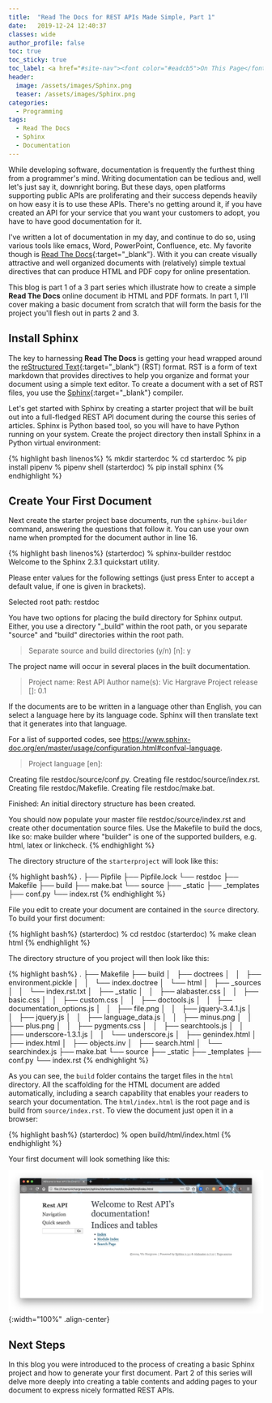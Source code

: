 ```yaml
---
title:  "Read The Docs for REST APIs Made Simple, Part 1"
date:   2019-12-24 12:40:37
classes: wide
author_profile: false
toc: true
toc_sticky: true
toc_label: <a href="#site-nav"><font color="#eadcb5">On This Page</font></a>
header:
  image: /assets/images/Sphinx.png
  teaser: /assets/images/Sphinx.png
categories:
  - Programming
tags: 
  - Read The Docs
  - Sphinx
  - Documentation
---
```


While developing software, documentation is frequently the furthest thing from a programmer's mind. Writing documentation can be tedious and, well let's just say it, downright boring.  But these days, open platforms supporting public APIs are proliferating and their success depends heavily on how easy it is to use these APIs.  There's no getting around it, if you have created an API for your service that you want your customers to adopt, you have to have good documentation for it.

I've written a lot of documentation in my day, and continue to do so, using various tools like emacs, Word, PowerPoint, Confluence, etc.  My favorite though is [Read The Docs](https://docs.readthedocs.io/en/stable/){:target="_blank"}.  With it you can create visually attractive and well organized documents with (relatively) simple textual directives that can produce HTML and PDF copy for online presentation. 

This blog is part 1 of a 3 part series which illustrate how to create a simple **Read The Docs** online document ib HTML and PDF formats. In part 1, I'll cover making a basic document from scratch that will form the basis for the project you'll flesh out in parts 2 and 3. 

## Install Sphinx

The key to harnessing **Read The Docs** is getting your head wrapped around the [reStructured Text](https://docutils.sourceforge.io/rst.html){:target="_blank"} (RST) format.  RST is a form of text markdown that provides directives to help you organize and format your document using a simple text editor.  To create a document with a set of RST files, you use the [Sphinx](https://www.sphinx-doc.org/en/1.5/tutorial.html){:target="_blank"} compiler. 

Let's get started with Sphinx by creating a starter project that will be built out into a full-fledged REST API document during the course this series of articles. Sphinx is Python based tool, so you will have to have Python running on your system. Create the project directory then install Sphinx in a Python virtual environment:

{% highlight bash linenos%}
% mkdir starterdoc
% cd starterdoc
% pip install pipenv
% pipenv shell
(starterdoc) % pip install sphinx
{% endhighlight %}


## Create Your First Document

Next create the starter project base documents, run the `sphinx-builder` command, answering the questions that follow it.  You can use your own name when prompted for the document author in line 16.

{% highlight bash linenos%}
(starterdoc) % sphinx-builder restdoc
Welcome to the Sphinx 2.3.1 quickstart utility.

Please enter values for the following settings (just press Enter to
accept a default value, if one is given in brackets).

Selected root path: restdoc

You have two options for placing the build directory for Sphinx output.
Either, you use a directory "_build" within the root path, or you separate
"source" and "build" directories within the root path.
> Separate source and build directories (y/n) [n]: y

The project name will occur in several places in the built documentation.
> Project name: Rest API
> Author name(s): Vic Hargrave
> Project release []: 0.1

If the documents are to be written in a language other than English,
you can select a language here by its language code. Sphinx will then
translate text that it generates into that language.

For a list of supported codes, see
https://www.sphinx-doc.org/en/master/usage/configuration.html#confval-language.
> Project language [en]:

Creating file restdoc/source/conf.py.
Creating file restdoc/source/index.rst.
Creating file restdoc/Makefile.
Creating file restdoc/make.bat.

Finished: An initial directory structure has been created.

You should now populate your master file restdoc/source/index.rst and create other documentation
source files. Use the Makefile to build the docs, like so:
   make builder
where "builder" is one of the supported builders, e.g. html, latex or linkcheck.
{% endhighlight %}

The directory structure of the `starterproject` will look like this:

{% highlight bash%}
.
├── Pipfile
├── Pipfile.lock
└── restdoc
    ├── Makefile
    ├── build
    ├── make.bat
    └── source
        ├── _static
        ├── _templates
        ├── conf.py
        └── index.rst
{% endhighlight %}

File you edit to create your document are contained in the `source` directory. To build your first document:

{% highlight bash%}
(starterdoc) % cd restdoc
(starterdoc) % make clean html
{% endhighlight %}

The directory structure of you project will then look like this:

{% highlight bash%}
.
├── Makefile
├── build
│   ├── doctrees
│   │   ├── environment.pickle
│   │   └── index.doctree
│   └── html
│       ├── _sources
│       │   └── index.rst.txt
│       ├── _static
│       │   ├── alabaster.css
│       │   ├── basic.css
│       │   ├── custom.css
│       │   ├── doctools.js
│       │   ├── documentation_options.js
│       │   ├── file.png
│       │   ├── jquery-3.4.1.js
│       │   ├── jquery.js
│       │   ├── language_data.js
│       │   ├── minus.png
│       │   ├── plus.png
│       │   ├── pygments.css
│       │   ├── searchtools.js
│       │   ├── underscore-1.3.1.js
│       │   └── underscore.js
│       ├── genindex.html
│       ├── index.html
│       ├── objects.inv
│       ├── search.html
│       └── searchindex.js
├── make.bat
└── source
    ├── _static
    ├── _templates
    ├── conf.py
    └── index.rst
{% endhighlight %}

As you can see, the `build` folder contains the target files in the `html` directory. All the scaffolding for the HTML document are added automatically, including a search capability that enables your readers to search your documentation. The `html/index.html` is the root page and is build from `source/index.rst`. To view the document just open it in a browser:

{% highlight bash%}
(starterdoc) % open build/html/index.html
{% endhighlight %}

Your first document will look something like this:

![First Sphinx Document](/assets/images/First_Sphinx_Document.png){:width="100%" .align-center}

## Next Steps

In this blog you were introduced to the process of creating a basic Sphinx project and how to generate your first document.  Part 2 of this series will delve more deeply into creating a table contents and adding pages to your document to express nicely formatted REST APIs.
